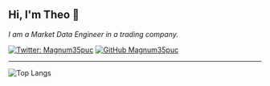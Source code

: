 <h2> Hi, I'm Theo 👋</h2>
<p><em>I am a Market Data Engineer in a trading company. 
</em></p>

[![Twitter: Magnum35puc](https://img.shields.io/twitter/follow/Magnum35puc?style=social)](https://twitter.com/Magnum35Puc)
[![GitHub Magnum35puc](https://img.shields.io/github/followers/Magnum35puc?label=follow&style=social)](https://github.com/Magnum35puc)

---

![Top Langs](https://github-readme-stats.vercel.app/api/top-langs/?username=Magnum35puc&hide=TeX&layout=compact&exclude_repo=NLP-TALN,Movie_Recommendation)

